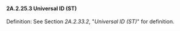 #### 2A.2.25.3 Universal ID (ST)

Definition: See Section _2A.2.33.2_, "_Universal ID (ST)_" for definition.
